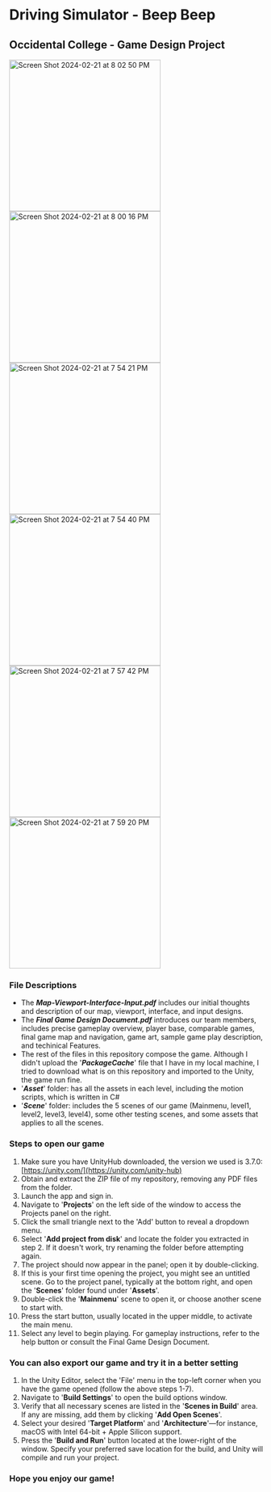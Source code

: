 # Driving Simulator - Beep Beep
## Occidental College - Game Design Project

<img width="300" alt="Screen Shot 2024-02-21 at 8 02 50 PM" src="https://github.com/anzowu527/Game-Design/assets/77874807/80dd5346-4e90-444d-bf80-80f4c91b29b4">
<img width="300" alt="Screen Shot 2024-02-21 at 8 00 16 PM" src="https://github.com/anzowu527/Game-Design/assets/77874807/3d01918d-c5a2-418f-8903-211cf263f122">
<img width="300" alt="Screen Shot 2024-02-21 at 7 54 21 PM" src="https://github.com/anzowu527/Game-Design/assets/77874807/310b4fa6-10ce-4793-8649-c1d7e4c3702f">
<img width="300" alt="Screen Shot 2024-02-21 at 7 54 40 PM" src="https://github.com/anzowu527/Game-Design/assets/77874807/c65136bb-564c-4aa1-bd77-31e2de0e8bed">
<img width="300" alt="Screen Shot 2024-02-21 at 7 57 42 PM" src="https://github.com/anzowu527/Game-Design/assets/77874807/a1111318-f717-4354-8bfa-ad160ee17c89">
<img width="300" alt="Screen Shot 2024-02-21 at 7 59 20 PM" src="https://github.com/anzowu527/Game-Design/assets/77874807/ec245045-f37c-4434-bf63-5120e2fe2d69">

### File Descriptions
- The _**Map-Viewport-Interface-Input.pdf**_ includes our initial thoughts and description of our map, viewport, interface, and input designs.
- The _**Final Game Design Document.pdf**_ introduces our team members, includes precise gameplay overview, player base, comparable games, final game map and navigation, game art, sample game play description, and techinical Features.
- The rest of the files in this repository compose the game. Although I didn't upload the '**_PackageCache_**' file that I have in my local machine, I tried to download what is on this repository and imported to the Unity, the game run fine.
- '**_Asset_**' folder: has all the assets in each level, including the motion scripts, which is written in C#
- '**_Scene_**' folder: includes the 5 scenes of our game (Mainmenu, level1, level2, level3, level4), some other testing scenes, and some assets that applies to all the scenes.
### Steps to open our game 
1. Make sure you have UnityHub downloaded, the version we used is 3.7.0: [https://unity.com/](https://unity.com/unity-hub)
2. Obtain and extract the ZIP file of my repository, removing any PDF files from the folder.
3. Launch the app and sign in.
4. Navigate to '**Projects**' on the left side of the window to access the Projects panel on the right.
5. Click the small triangle next to the 'Add' button to reveal a dropdown menu.
6. Select '**Add project from disk**' and locate the folder you extracted in step 2. If it doesn't work, try renaming the folder before attempting again.
7. The project should now appear in the panel; open it by double-clicking.
8. If this is your first time opening the project, you might see an untitled scene. Go to the project panel, typically at the bottom right, and open the '**Scenes**' folder found under '**Assets**'.
9. Double-click the '**Mainmenu**' scene to open it, or choose another scene to start with.
10. Press the start button, usually located in the upper middle, to activate the main menu.
11. Select any level to begin playing. For gameplay instructions, refer to the help button or consult the Final Game Design Document.

### You can also export our game and try it in a better setting
1. In the Unity Editor, select the 'File' menu in the top-left corner when you have the game opened (follow the above steps 1-7).
2. Navigate to '**Build Settings**' to open the build options window.
3. Verify that all necessary scenes are listed in the '**Scenes in Build**' area. If any are missing, add them by clicking '**Add Open Scenes**'.
4. Select your desired '**Target Platform**' and '**Architecture**'—for instance, macOS with Intel 64-bit + Apple Silicon support.
5. Press the '**Build and Run**' button located at the lower-right of the window. Specify your preferred save location for the build, and Unity will compile and run your project.
### Hope you enjoy our game!

